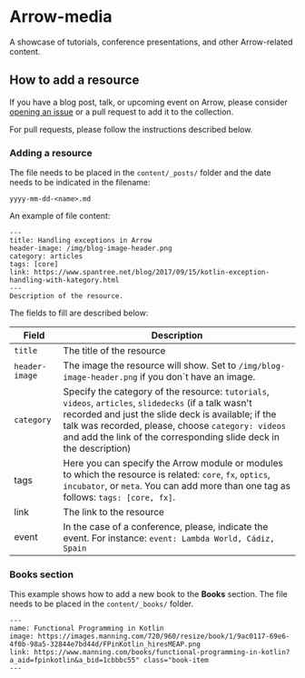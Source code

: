 # Arrow-media

A showcase of tutorials, conference presentations, and other Arrow-related content.

## How to add a resource

If you have a blog post, talk, or upcoming event on Arrow, please consider [opening an issue](https://github.com/arrow-kt/arrow-media/issues/new?assignees=MaureenElsberry&labels=media+resource&template=add-community-resource.md&title=%5BAdd+Media%5D) or a pull request to add it to the collection.

For pull requests, please follow the instructions described below.

### Adding a resource

The file needs to be placed in the `content/_posts/` folder and the date needs to be indicated in the filename:

```
yyyy-mm-dd-<name>.md
```

An example of file content:

```
---
title: Handling exceptions in Arrow
header-image: /img/blog-image-header.png
category: articles
tags: [core]
link: https://www.spantree.net/blog/2017/09/15/kotlin-exception-handling-with-kategory.html
---
Description of the resource.
```
The fields to fill are described below:

| Field | Description |
| ----- | ----------- |
| `title` | The title of the resource
| `header-image` | The image the resource will show. Set to `/img/blog-image-header.png` if you don´t have an image. |
| `category` | Specify the category of the resource: `tutorials`, `videos`, `articles`, `slidedecks` (if a talk wasn't recorded and just the slide deck is available; if the talk was recorded, please, choose `category: videos` and add the link of the corresponding slide deck in the description) |
| tags | Here you can specify the Arrow module or modules to which the resource is related: `core`, `fx`, `optics`, `incubator`, or `meta`. You can add more than one tag as follows: `tags: [core, fx]`. |
| link | The link to the resource |
| event | In the case of a conference, please, indicate the event. For instance: `event: Lambda World, Cádiz, Spain` |

### Books section

This example shows how to add a new book to the **Books** section.
The file needs to be placed in the `content/_books/` folder.

```
---
name: Functional Programming in Kotlin
image: https://images.manning.com/720/960/resize/book/1/9ac0117-69e6-4f0b-98a5-32844e7bd44d/FPinKotlin_hiresMEAP.png
link: https://www.manning.com/books/functional-programming-in-kotlin?a_aid=fpinkotlin&a_bid=1cbbbc55" class="book-item
---
```
